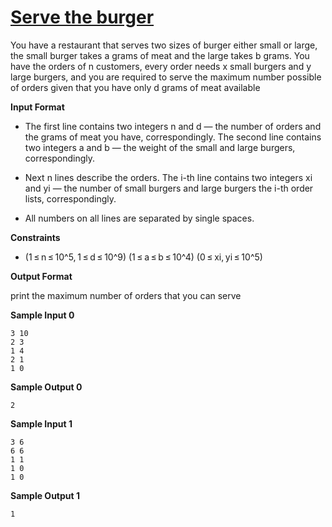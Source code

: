 # [Serve the burger](https://www.hackerrank.com/contests/cmpn302-fall2021-hw4/challenges/serve-the-burger)

You have a restaurant that serves two sizes of burger either small or large, the small burger takes a grams of meat and the large takes b grams. You have the orders of n customers, every order needs x small burgers and y large burgers, and you are required to serve the maximum number possible of orders given that you have only d grams of meat available


**Input Format**

- The first line contains two integers n and d — the number of orders and the grams of meat you have, correspondingly. The second line contains two integers a and b — the weight of the small and large burgers, correspondingly.
  
- Next n lines describe the orders. The i-th line contains two integers xi and yi — the number of small burgers and large burgers the i-th order lists, correspondingly.

- All numbers on all lines are separated by single spaces.


**Constraints**

- (1 ≤ n ≤ 10^5, 1 ≤ d ≤ 10^9) (1 ≤ a ≤ b ≤ 10^4) (0 ≤ xi, yi ≤ 10^5)


**Output Format**

print the maximum number of orders that you can serve

**Sample Input 0**
```
3 10
2 3
1 4
2 1
1 0
```
**Sample Output 0**
```
2
```
**Sample Input 1**
```
3 6
6 6
1 1
1 0
1 0
```
**Sample Output 1**
```
1
```


